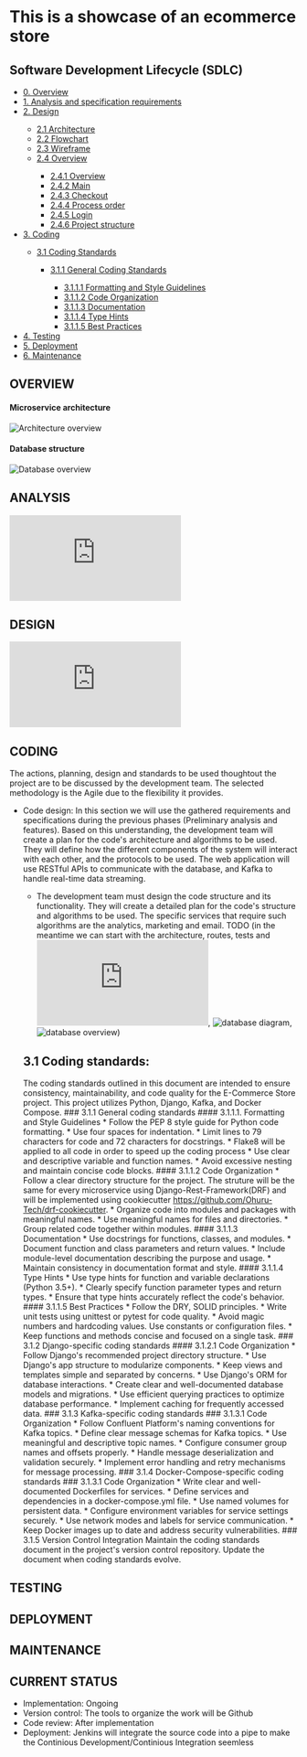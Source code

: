 # This is a showcase of an ecommerce store

## Software Development Lifecycle (SDLC)
<ul>
    <li><a href="#overview">0. Overview</a></li>
    <li><a href="#analysis">1. Analysis and specification requirements</a></li>
    <li><a href="#design">2. Design</a></li>
        <ul>
            <li><a href="#Architecture">2.1 Architecture</a></li>
            <li><a href="#Flowchart">2.2 Flowchart</a></li>
            <li><a href="#Wireframe">2.3 Wireframe</a></li>
            <li><a href="">2.4 Overview</a></li>
                <ul>
                    <li><a href="#Overview">2.4.1 Overview</a></li>
                    <li><a href="#Main">2.4.2 Main</a></li>
                    <li><a href="#Checkout">2.4.3 Checkout</a></li>
                    <li><a href="#Process-order">2.4.4 Process order</a></li>
                    <li><a href="#Login">2.4.5 Login</a></li>
                    <li><a href="#Project-sturcture">2.4.6 Project structure</a></li>
                </ul>
        </ul>
    <li><a href="#coding">3. Coding</a></li>
        <ul>
            <li><a href="#31-coding-standards">3.1 Coding Standards</a></li>
                <ul>
                <li><a href="#311-General-coding-standards">3.1.1 General Coding Standards</a></li>
                    <ul>
                        <li><a href="#3111-Formatting-and-Style-Guidelines">3.1.1.1 Formatting and Style Guidelines</a></li>
                        <li><a href="#3112-Code-Organization">3.1.1.2 Code Organization</a></li>
                        <li><a href="#3113-documentation">3.1.1.3 Documentation</a></li>
                        <li><a href="#3114-Type-Hints">3.1.1.4 Type Hints</a></li>
                        <li><a href="#3115-Best-Practices">3.1.1.5 Best Practices</a></li>
                    </ul>
                </ul>
        </ul>
    <li><a href="#testing">4. Testing</a></li>
    <li><a href="#deployment">5. Deployment</a></li>
    <li><a href="#maintenance">6. Maintenance</a></li>
</ul>

## OVERVIEW
#### Microservice architecture
![Architecture overview](https://github.com/RomanW05/ecommerce/blob/main/blob/Overview.drawio.png)
#### Database structure
![Database overview](https://github.com/RomanW05/ecommerce/blob/main/blob/database_diagram.drawio.png)


## ANALYSIS
![Analysis and requirements](https://github.com/RomanW05/ecommerce/blob/main/documentation/1.Analysis.md)


## DESIGN
![Design](https://github.com/RomanW05/ecommerce/blob/main/documentation/2.Design.md)


## CODING
The actions, planning, design and standards to be used thoughtout the project are to be discussed by the development team. The selected methodology is the Agile due to the flexibility it provides.
* Code design: In this section we will use the gathered requirements and specifications during the previous phases (Preliminary analysis and features). Based on this understanding, the development team will create a plan for the code's architecture and algorithms to be used. They will define how the different components of the system will interact with each other, and the protocols to be used. The web application will use RESTful APIs to communicate with the database, and Kafka to handle real-time data streaming.
    - The development team must design the code structure and its functionality. They will create a detailed plan for the code's structure and algorithms to be used. The specific services that require such algorithms are the analytics, marketing and email. TODO (in the meantime we can start with the architecture, routes, tests and ![database code](https://github.com/RomanW05/ecommerce/blob/main/databases.py), ![database diagram](https://github.com/RomanW05/ecommerce/blob/main/blob/Overview.drawio), ![database overview](https://github.com/RomanW05/ecommerce/blob/main/blob/database_overview.png?raw=true))

    ## 3.1 Coding standards:
    The coding standards outlined in this document are intended to ensure consistency, maintainability, and code quality for the E-Commerce Store project. This project utilizes Python, Django, Kafka, and Docker Compose.
            ### 3.1.1 General coding standards
                #### 3.1.1.1. Formatting and Style Guidelines
                    * Follow the PEP 8 style guide for Python code formatting.
                    * Use four spaces for indentation.
                    * Limit lines to 79 characters for code and 72 characters for docstrings.
                    * Flake8 will be applied to all code in order to speed up the coding process
                    * Use clear and descriptive variable and function names.
                    * Avoid excessive nesting and maintain concise code blocks.
                #### 3.1.1.2 Code Organization
                    * Follow a clear directory structure for the project. The struture will be the same for every microservice using Django-Rest-Framework(DRF) and will be implemented using cookiecutter https://github.com/Ohuru-Tech/drf-cookiecutter.
                    * Organize code into modules and packages with meaningful names.
                    * Use meaningful names for files and directories.
                    * Group related code together within modules.
                #### 3.1.1.3 Documentation
                    * Use docstrings for functions, classes, and modules.
                    * Document function and class parameters and return values.
                    * Include module-level documentation describing the purpose and usage.
                    * Maintain consistency in documentation format and style.
                #### 3.1.1.4 Type Hints
                    * Use type hints for function and variable declarations (Python 3.5+).
                    * Clearly specify function parameter types and return types.
                    * Ensure that type hints accurately reflect the code's behavior.
                #### 3.1.1.5 Best Practices
                    * Follow the DRY, SOLID principles.
                    * Write unit tests using unittest or pytest for code quality.
                    * Avoid magic numbers and hardcoding values. Use constants or configuration files.
                    * Keep functions and methods concise and focused on a single task.
            ### 3.1.2 Django-specific coding standards
                #### 3.1.2.1 Code Organization
                    * Follow Django's recommended project directory structure.
                    * Use Django's app structure to modularize components.
                    * Keep views and templates simple and separated by concerns.
                    * Use Django's ORM for database interactions.
                    * Create clear and well-documented database models and migrations.
                    * Use efficient querying practices to optimize database performance.
                    * Implement caching for frequently accessed data.
            ### 3.1.3 Kafka-specific coding standards
                ### 3.1.3.1 Code Organization
                    * Follow Confluent Platform's naming conventions for Kafka topics.
                    * Define clear message schemas for Kafka topics.
                    * Use meaningful and descriptive topic names.
                    * Configure consumer group names and offsets properly.
                    * Handle message deserialization and validation securely.
                    * Implement error handling and retry mechanisms for message processing.
            ### 3.1.4 Docker-Compose-specific coding standards
                ### 3.1.3.1 Code Organization
                    * Write clear and well-documented Dockerfiles for services.
                    * Define services and dependencies in a docker-compose.yml file.
                    * Use named volumes for persistent data.
                    * Configure environment variables for service settings securely.
                    * Use network modes and labels for service communication.
                    * Keep Docker images up to date and address security vulnerabilities.
            ### 3.1.5 Version Control Integration
                Maintain the coding standards document in the project's version control repository.
                Update the document when coding standards evolve.


## TESTING


## DEPLOYMENT


## MAINTENANCE



## CURRENT STATUS
* Implementation: Ongoing
* Version control: The tools to organize the work will be Github
* Code review: After implementation
* Deployment: Jenkins will integrate the source code into a pipe to make the Continious Development/Continious Integration seemless


















